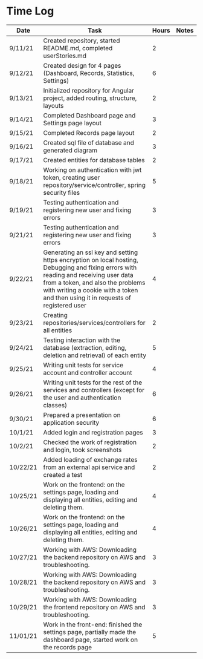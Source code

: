 # Time Log

| Date | Task | Hours | Notes|
|------|------|-------|------|
| 9/11/21 | Created repository, started README.md, completed userStories.md | 2 |  |
| 9/12/21 | Created design for 4 pages (Dashboard, Records, Statistics, Settings) | 6 |  |
| 9/13/21 | Initialized repository for Angular project, added routing, structure, layouts | 2 | |
| 9/14/21 | Completed Dashboard page and Settings page layout | 3 |  |
| 9/15/21 | Completed Records page layout | 2 |  |
| 9/16/21 | Created sql file of database and generated diagram | 3 |  |
| 9/17/21 | Created entities for database tables | 2 | |
| 9/18/21 | Working on authentication with jwt token, creating user repository/service/controller, spring security files | 5 | |
| 9/19/21 | Testing authentication and registering new user and fixing errors | 3 |  |
| 9/21/21 | Testing authentication and registering new user and fixing errors | 3 |  |
| 9/22/21 | Generating an ssl key and setting https encryption on local hosting, Debugging and fixing errors with reading and receiving user data from a token, and also the problems with writing a cookie with a token and then using it in requests of registered user | 4 |  |
| 9/23/21 | Creating repositories/services/controllers for all entities | 2 |  |
| 9/24/21 | Testing interaction with the database (extraction, editing, deletion and retrieval) of each entity | 5 |  |
| 9/25/21 | Writing unit tests for service account and controller account | 4 |  |
| 9/26/21 | Writing unit tests for the rest of the services and controllers (except for the user and authentication classes) | 6 |  |
| 9/30/21 | Prepared a presentation on application security | 6 |  |
| 10/1/21 | Added login and registration pages | 3 |  |
| 10/2/21 | Checked the work of registration and login, took screenshots | 2 |  |
| 10/22/21 | Added loading of exchange rates from an external api service and created a test | 2 |  |
| 10/25/21 | Work on the frontend: on the settings page, loading and displaying all entities, editing and deleting them. | 4 |
| 10/26/21 | Work on the frontend: on the settings page, loading and displaying all entities, editing and deleting them. | 4 |
| 10/27/21 | Working with AWS: Downloading the backend repository on AWS and troubleshooting. | 3 |
| 10/28/21 | Working with AWS: Downloading the backend repository on AWS and troubleshooting. | 3 |
| 10/29/21 | Working with AWS: Downloading the frontend repository on AWS and troubleshooting. | 3 |
| 11/01/21 | Work in the front-end: finished the settings page, partially made the dashboard page, started work on the records page | 5 |
